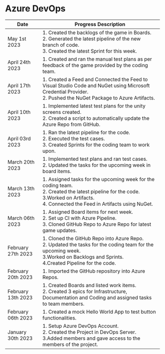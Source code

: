 # Azure DevOps
| Date | Progress Description | 
| --------------- | --------------- |
| May 1st 2023 | 1. Created the backlogs of the game in Boards. <br> 2. Generated the latest pipeline of the new branch of code. <br> 3. Created the latest Sprint for this week.|
| April 24th 2023 | 1. Created and ran the manual test plans as per feedback of the game provided by the coding team.|
| April 17th 2023 | 1. Created a Feed and Connected the Feed to Visual Studio Code and NuGet using Microsoft Credential Provider. <br> 2. Pushed the NuGet Package to Azure Artifacts.|
| April 10th 2023 | 1. Implemented latest test plans for the unity screens created. <br> 2. Created a script to automatically update the Azure Repo from GitHub.|
| April 03rd 2023 | 1. Ran the latest pipeline for the code. <br> 2. Executed the test cases. <br> 3. Created Sprints for the coding team to work upon.|
| March 20th 2023 | 1. Implemented test plans and ran test cases. <br> 2. Updated the tasks for the upcoming week in board items.|
| March 13th 2023 | 1. Assigned tasks for the upcoming week for the coding team. <br> 2. Created the latest pipeline for the code. <br> 3.Worked on Artifacts. <br> 4. Connected the Feed in Artifacts using NuGet.|
| March 06th 2023  | 1. Assigned Board items for next week. <br> 2. Set up CI with Azure Pipeline. <br> 3. Cloned GitHub Repo to Azure Repo for latest game updates.|
| February 27th 2023 | 1. Cloned the GitHub Repo into Azure Repo. <br> 2. Updated the tasks for the coding team for the upcoming week. <br> 3.Worked on Backlogs and Sprints. <br> 4.Created Pipeline for the code.|
| February 20th 2023 | 1. Imported the GitHub repository into Azure Repos.|
| February 13th 2023 | 1. Created Boards and listed work items. <br> 2. Created 3 epics for Infrastructure, Documentation and Coding and assigned tasks to team members.|
| February 06th 2023 | 1. Created a mock Hello World App to test button functionalities.|
| January 30th 2023 | 1. Setup Azure DevOps Account. <br> 2. Created the Project in DevOps Server. <br> 3.Added members and gave access to the members of the project.|
